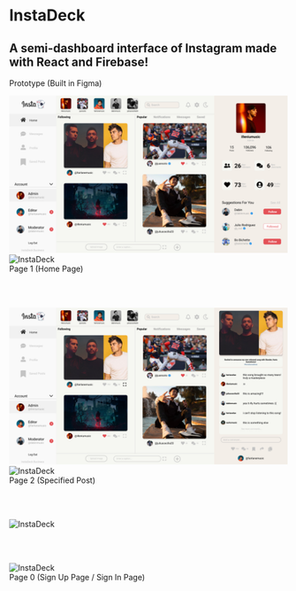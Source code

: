 # InstaDeck
<h2>A semi-dashboard interface of Instagram made with React and Firebase!</h2>



Prototype (Built in Figma)
<br />

![InstaDeck](/src/components/images/Page1.jpg)
<br />
![InstaDeck](https://github.com/juliuscecilia33/instadeck/blob/main/src/components/images/Page1DarkMode.jpg)
<br />
Page 1 (Home Page)

<br />
<br />

![InstaDeck](/src/components/images/Page2.jpg)
<br />
![InstaDeck](https://github.com/juliuscecilia33/instadeck/blob/main/src/components/images/Page2DarkMode.jpg)
<br />
Page 2 (Specified Post)

<br />
<br />

![InstaDeck](https://github.com/juliuscecilia33/instadeck/blob/main/src/components/images/SignUpPages.jpg)

<br />
<br />

![InstaDeck](https://github.com/juliuscecilia33/instadeck/blob/main/src/components/images/Sign%20In%20Page.jpg)
<br />
Page 0 (Sign Up Page / Sign In Page)



